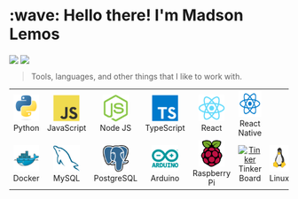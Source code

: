 <h1 align="left" id="macropower-title">:wave: Hello there! I'm Madson Lemos</h1>

<img align="center" src="https://github-readme-stats.vercel.app/api?username=madsonrl&theme=github_dark&show_icons=true" />
<img align="center" src="https://github-readme-stats.vercel.app/api/top-langs/?username=madsonrl&theme=github_dark&show_icons=true" />

> Tools, languages, and other things that I like to work with.

<table>
  <tr>   
    <td align="center" width="96">
      <a href="#macropower-tech">
        <img src="./img/python-original.svg" width="48" height="48" alt="Python" />
      </a>
      <br>Python
    </td>
    <td align="center" width="96">
      <a href="#macropower-tech">
        <img src="./img/javascript-original.svg" width="48" height="48" alt="JavaScript" />
      </a>
      <br>JavaScript
    </td>
    <td align="center" width="96">
      <a href="#macropower-tech">
        <img src="./img/nodejs.svg" width="48" height="48" alt="Node" />
      </a>
      <br>Node JS
    </td>  
    <td align="center" width="96">
      <a href="#macropower-tech">
        <img src="./img/typescript-original.svg" width="48" height="48" alt="TypeScript" />
      </a>
      <br>TypeScript
    </td>    
    <td align="center" width="96">
      <a href="#macropower-tech" >
        <img src="./img/react-original.svg" width="48" height="48" alt="React" />
      </a>
      <br>React
    </td>
    <td align="center" width="96">
      <a href="#macropower-tech" >
        <img src="./img/reactts.svg" width="48" height="48" alt="React" />
      </a>
      <br>React Native
    </td>
  </tr>
  <tr>
    <td align="center" width="96"> 
      <a href="#macropower-tech" >
        <img src="./img/docker-original.svg" width="48" height="48" alt="Docker" />
      </a>
      <br>Docker
    </td>
    <td align="center"  width="96">
      <a href="#macropower-tech">
        <img src="./img/mysql-original.svg" width="48" height="48" alt="MySQL" />
      </a>
      <br>MySQL
    </td>
    <td align="center"  width="96">
      <a href="#macropower-tech">
        <img src="./img/postgresql.svg" width="48" height="48" alt="postgres" />
      </a>
      <br>PostgreSQL
    </td>
    <td align="center" width="96">
      <a href="#macropower-tech" >
        <img src="./img/arduino.svg" width="48" height="48" alt="Arduino" />
      </a>
      <br>Arduino
    </td>
    <td align="center" width="96">
      <a href="#macropower-tech" >
        <img src="./img/raspberry.svg" width="48" height="48" alt="Raspberry" />
      </a>
      <br>Raspberry Pi
    </td>
    <td align="center" width="96">
      <a href="#macropower-tech" >
        <img src="./img/tinker.svg" width="48" height="48" alt="Tinker" />
      </a>
      <br>Tinker Board
    </td>
    <td align="center" width="96">
      <a href="#macropower-tech" >
        <img src="./img/linux.svg" width="48" height="48" alt="Linux" />
      </a>
      <br>Linux
    </td>
  </tr>
</table>
